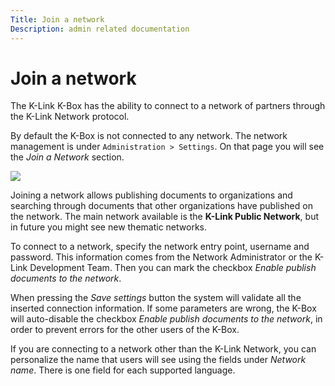 ```yaml
---
Title: Join a network
Description: admin related documentation
---
```

# Join a network

The K-Link K-Box has the ability to connect to a network of partners through the K-Link Network protocol.

By default the K-Box is not connected to any network. 
The network management is under `Administration > Settings`. On that page you will see the _Join a Network_ section.


![](./images/dms-network.JPG)


Joining a network allows publishing documents to organizations and searching through documents that other organizations have published on the network. 
The main network available is the **K-Link Public Network**, but in future you might see new thematic networks.

To connect to a network, specify the network entry point, username and password. 
This information comes from the Network Administrator or the K-Link Development Team.
Then you can mark the checkbox _Enable publish documents to the network_. 

When pressing the _Save settings_ button the system will validate all the inserted connection information. 
If some parameters are wrong, the K-Box will auto-disable the checkbox _Enable publish documents to the network_, 
in order to prevent errors for the other users of the K-Box.  

If you are connecting to a network other than the K-Link Network, 
you can personalize the name that users will see using the fields under _Network name_. There is one field for each supported language.

